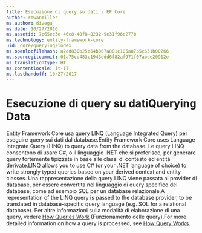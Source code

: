```yaml
---
title: Esecuzione di query su dati - EF Core
author: rowanmiller
ms.author: divega
ms.date: 10/27/2016
ms.assetid: 7c65ec3e-46c8-48f8-8232-9e31f96c277b
ms.technology: entity-framework-core
uid: core/querying/index
ms.openlocfilehash: a2dd830b25c64b007a881c105a87b5c631b00266
ms.sourcegitcommit: 01a75cd483c1943ddd6f82af971f07abde20912e
ms.translationtype: HT
ms.contentlocale: it-IT
ms.lasthandoff: 10/27/2017
---
```

# <a name="querying-data"></a><span data-ttu-id="4d2a0-102">Esecuzione di query su dati</span><span class="sxs-lookup"><span data-stu-id="4d2a0-102">Querying Data</span></span>

<span data-ttu-id="4d2a0-103">Entity Framework Core usa query LINQ (Language Integrated Query) per eseguire query sui dati dal database.</span><span class="sxs-lookup"><span data-stu-id="4d2a0-103">Entity Framework Core uses Language Integrate Query (LINQ) to query data from the database.</span></span> <span data-ttu-id="4d2a0-104">Le query LINQ consentono di usare C#, o il linguaggio .NET che si preferisce, per generare query fortemente tipizzate in base alle classi di contesto ed entità derivate.</span><span class="sxs-lookup"><span data-stu-id="4d2a0-104">LINQ allows you to use C# (or your .NET language of choice) to write strongly typed queries based on your derived context and entity classes.</span></span> <span data-ttu-id="4d2a0-105">Una rappresentazione della query LINQ viene passata al provider di database, per essere convertita nel linguaggio di query specifico del database, come ad esempio SQL per un database relazionale.</span><span class="sxs-lookup"><span data-stu-id="4d2a0-105">A representation of the LINQ query is passed to the database provider, to be translated in database-specific query language (e.g. SQL for a relational database).</span></span> <span data-ttu-id="4d2a0-106">Per altre informazioni sulla modalità di elaborazione di una query, vedere [How Queries Work](overview.md) (Funzionamento delle query).</span><span class="sxs-lookup"><span data-stu-id="4d2a0-106">For more detailed information on how a query is processed, see [How Query Works](overview.md).</span></span>
